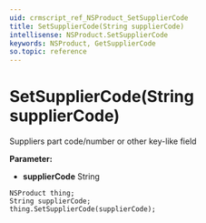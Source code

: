 ```yaml
---
uid: crmscript_ref_NSProduct_SetSupplierCode
title: SetSupplierCode(String supplierCode)
intellisense: NSProduct.SetSupplierCode
keywords: NSProduct, GetSupplierCode
so.topic: reference
---
```


# SetSupplierCode(String supplierCode)

Suppliers part code/number or other key-like field

**Parameter:** 
 - **supplierCode** String

```crmscript
NSProduct thing;
String supplierCode;
thing.SetSupplierCode(supplierCode);
```

